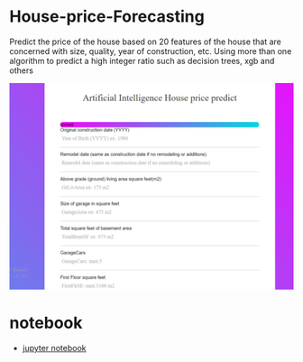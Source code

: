 # House-price-Forecasting
Predict the price of the house based on 20 features of the house that are concerned with size, quality, year of construction, etc. Using more than one algorithm to predict a high integer ratio such as decision trees, xgb and others


![](app.png)
 
 
# notebook
- [jupyter notebook](https://github.com/abduallheid/House-price-Forecasting/blob/main/final%20project%20predict%20price%20house.ipynb)
